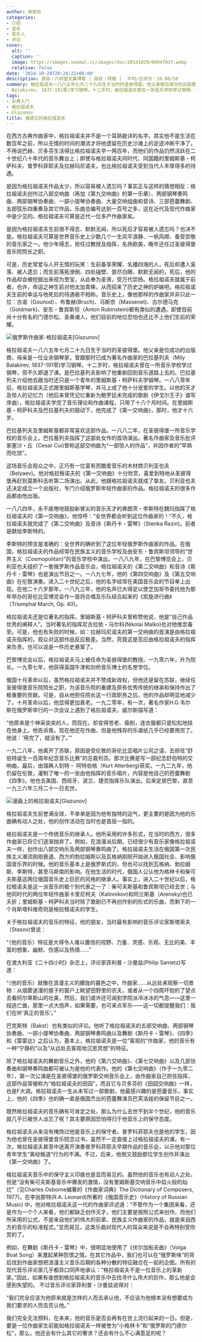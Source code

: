 ```yaml
---
author: 徐家祯
categories:
- 介绍
- 音乐
- 音乐人
- 评论
cover:
  alt: ''
  caption: ''
  image: https://images.soomal.cc/images/doc/20141029/00047037.webp
  relative: false
date: '2014-10-29T20:24:22+08:00'
description: 源自：六树堂文集博客 | 版权：转载 |  平均/总评分：10.00/50
summary: 格拉祖诺夫一八六五年七月二十九日生于当时的圣彼得堡。他父亲是位成功的出版商，母亲是一位业余钢琴家，曾跟那时已成为著名作曲家的巴拉基列夫（Mily
  Balakirev, 1837-191零)学习钢琴。十二岁时，格拉祖诺夫曾在一所音乐学校学过钢琴，但不久即退了课。是巴拉基列夫影响了他重新回到音乐道路上去的……
tags:
- 古典入门
- 格拉祖诺夫
- Glazunov
title: 被遗忘的格拉祖诺夫
---
```


在西方古典作曲家中，格拉祖诺夫并不是一个耳熟能详的名字。其实他不是生活在数百年之前，所以无情的时间的潮流才将他遗留在历史沙滩上的足迹冲刷干净了。不用说巴赫、贝多芬生活得比格拉祖诺夫早一两百年，而他们的作品仍然活跃在二十世纪八十年代的音乐舞台上；即使与格拉祖诺夫同时代、同国籍的里姆斯基・柯萨科夫、普罗科菲耶夫及拉赫玛尼诺夫，也比格拉祖诺夫受到当代人丰厚得多的待遇。

是因为格拉祖诺夫作品太少，所以容易被人遗忘吗？事实正与这样的猜想相反：格拉祖诺夫创作过八部交响曲（再加《第九交响曲》的第一乐章）、两部钢琴奏鸣曲、两部钢琴协奏曲、一部小提琴协奏曲、大量交响组曲和音诗、三部芭蕾舞剧、五部弦乐四重奏及其它作品，乐曲总编号达到一百号之多，这在近代及现代作曲家中是少见的。格拉祖诺夫可算是近代一位多产作曲家矣。

是因为格拉祖诺夫生前很不得志、默默无闻，所以死后才容易被人遗忘吗？也决不是。格拉祖诺夫可算是世界音乐史上少数几个一生风平浪静、一帆风顺、备受崇敬的音乐家之一。他少年得志，担任过教授及指挥，名扬欧美，晚年还任过圣彼得堡音乐院院长之职。

可是，历史常爱与人开无情的玩笑：生前备享荣耀、名播四海的人，死后却遭人奚落、被人遗忘；而生前落拓潦倒、四处碰壁、尝尽白眼、默默无闻的，死后，他的作品却会被挖掘出来视为至宝，从此奉为圣贤，受万代崇扬。格拉祖诺夫就属于前者。也许，命运之神生前对他太加青睐，从而招来了历史之神的妒嫉吧。格拉祖诺夫生前的幸运与他死后的待遇极不相称。音乐史上，像他那样的作曲家并非只此一位：古诺（Gounod）、布鲁赫(Bruch)、马斯奈（Massenet)、古尔德马克（Goldmark)、安东・鲁宾斯坦（Anton Rubinstein)都有类似的遭遇。即使目前尚十分有名的门德尔松、圣桑诸人，他们目前的地位恐怕也还比不上他们生前的荣耀。

![俄罗斯作曲家-格拉祖诺夫[Glazunov]](https://images.soomal.cc/images/doc/20141029/00047035.webp)





格拉祖诺夫一八六五年七月二十九日生于当时的圣彼得堡。他父亲是位成功的出版商，母亲是一位业余钢琴家，曾跟那时已成为著名作曲家的巴拉基列夫（Mily Balakirev, 1837-191零)学习钢琴。十二岁时，格拉祖诺夫曾在一所音乐学校学过钢琴，但不久即退了课。是巴拉基列夫影响了他重新回到音乐道路上去的。巴拉基列夫介绍他去跟当时还只是一个青年的里姆斯基・柯萨科夫学钢琴。一八八零年后，格拉祖诺夫正式跟里姆斯基学琴，并马上成了他十分宠爱的学生。以他的天才及惊人的记忆力（他后来曾凭记忆重新为鲍罗廷未完成的歌剧《伊戈尔王子》谱写序曲），格拉祖诺夫学完了音乐理论和作曲课程，只用了十八个月时间。在里姆斯基・柯萨科夫及巴拉基列夫的鼓动下，他完成了《第一交响曲》，那时，他才十六岁。

巴拉基列夫及里姆斯基都非常喜欢这部作品。一八八二年，在圣彼得堡一所音乐学校的音乐会上，巴拉基列夫指挥了这部处女作的首场演出。著名作曲家及音乐批评家塞沙・丘（Cesar Cui)曾称这部交响曲为“一部惊人的作品”，并因作者的“早熟而吃惊”。

这场音乐会观众之中，正巧有一位富有而酷爱音乐的木材商贝利亚也夫（Belyaev)。他对格拉租诺夫的《第一交响曲》十分欣赏，喜爱到特地从圣彼得堡再赶到莫斯科去听第二场演出。从此，他跟格拉祖诺夫就成了挚友。贝利亚也夫还决定成立一个出版社，专门介绍俄罗斯年轻作曲家的作品。格拉祖诺夫的很多作品都由他出版。

一八八四年，永不疲倦地鼓励新冒尖的音乐天才的弗朗茨・李斯特在魏玛指挥了格拉祖诺夫的《第一交响曲》，他惊呼：“全世界都会听到这位作曲家的！”不久，格拉祖诺夫就完成了《第二交响曲》及音诗《斯丹卡・雷琴》（Stenka Razin)。前者是献给李斯特的。

李斯特的预言是准确的：全世界的确听到了这位年轻俄罗斯作曲家的作品。在俄国，格拉祖诺夫的作品经常在民族主义的音乐学校及由安东・鲁宾斯坦领导的“世界主义（Cosmopolitan)”的音乐学校中演出。一八八九年，在巴黎博览会上，贝利亚也夫组织了一套俄罗斯作品音乐会，格拉祖诺夫的《第二交响曲》和音诗《斯丹卡・雷琴》也是演出节目之一。一八九七年，他的《第四交响曲》及《第五交响曲》在伦敦演奏。进入二十世纪之后，他的名字经常在美国音乐会的节目单上出现。在他二十六岁那年，一八九三年，他的名声已大得足以使芝加哥市委托他为那年举办的哥伦比亚博览会作一首将合唱及乐队结合起来的《凯旋进行曲》（Triumphal March, Op. 40)。

格拉祖诺夫还是位著名的指挥。里姆斯基・柯萨科夫曾称赞他说，他是“自己作品优秀的阐释人”。当时著名的指挥尼古拉依・马尔科(Nikolai Malko)也对他推祟备至。可是，他也有失败的时候，如：拉赫玛尼诺夫的第一交响曲的首演是由格拉祖诺夫指挥的，观众对这部作品反应极差。当然，究竟这是否应由格拉祖诺夫的指挥来负责，也可以说是一件历史悬案了。

巴黎博览会以后，格拉祖诺夫马上被任命为圣彼得堡的教授。一九零六年，升为院长。一九零七年，他获得英国牛津和剑桥音乐博士的名誉学位。

俄国十月革命以后，虽然格拉祖诺夫并不赞成新政权，但他还是留在苏联，继续任圣彼得堡音乐院院长之职，为该音乐院的重建及原有优秀传统的继承和保持作出了极重要的贡献。可是，自从他担任院长这一行政职务之后，他的作品却明显地减少了。十月革命以后，他显得更加衰老。一九二零年，有一次，著名作家H.G.韦尔斯在俄罗斯举行的一次会议上遇到了格拉祖诺夫，威尔斯描写道：


“他原来是个神采奕奕的人，而现在。却变得苍老、瘦削，连衣服都只是松松地挂在他身上。他告诉我，现在他还在作曲，但是他残存的乐谱纸几乎已经要用完了。他说：‘用完了，就没有了。’”


一九二八年，他离开了苏联，原因是受伦敦的哥伦比亚唱片公司之请，去担任“舒伯特诞生一百周年纪念音乐比赛”的总裁判员。那次比赛是写一部纪念舒伯特的交响曲，最后，由瑞典人刻特・ 阿特伯格（Kurt Atterberg)获奖。一九二九年，他仍留在伦敦，灌制了唯一的一张由他指挥的音乐唱片，内容是他自己的芭蕾舞剧《四季》。他也去美国、西班牙、波兰、捷克指挥乐队演出。后来定居巴黎，直至一九三六年三月二十一日去世。

![漫画上的格拉祖诺夫[Glazunov]](https://images.soomal.cc/images/doc/20141029/00047036.webp)





格拉祖诺夫生前誉满全球，不单单是因为他有独特的运气，更主要的是因为他的乐曲确有动人之处，他的创作活动在当时也是首屈一指的。

格拉祖诺夫是一个传统音乐的继承人。他所采用的许多形式，在当时的西方，很多作曲家已将它们逐渐抛弃了。例如，在浪漫派后期，已经很少有音乐家像格拉祖诺夫一样，创作出八部交响乐及两部钢琴奏鸣曲了。格拉祖诺夫生活在俄国第一次民族主义潮流刚刚衰退、西方的勃拉姆斯以及瓦格纳刚刚开始进入俄国社会、影响俄国音乐界的时候。他的音乐基本上是俄罗斯式的，但也可以找到瓦格纳、勃拉姆斯、李斯特，甚至马斯南的影响。在他生活的时代，俄国人公认他为格林卡和柴可夫斯基这两位俄国音乐史上巨匠的风格的继承人。事实上，进入二十世纪以后，格拉租诺夫是这一派音乐的极个别代表之一了：柴可夫斯基和鲁宾斯坦已经去世；与他同时代的两位年轻作曲家卡里尼柯夫（Kalinnikov)和阿兰斯基（Arensky)也已夭折；里姆斯基・柯萨科夫当时除了歌剧已不再创作别的形式的乐曲，而剩下的一个肖斯塔科维奇则是格拉租诺夫的学生。

关于格拉祖诺夫的音乐的特征，他的朋友，当时最有影响的音乐评论家斯塔索夫（Stasov)曾说：


“（他的音乐）特征是大得令人难以置信的视野、力量、灵感、乐观、无比的美、丰富的想象、幽默、伤感以及热情……”


在澳大利亚《二十四小时》杂志上，评论家菲利普・沙曼兹(Philip Sametz)写道：


“（他的音乐）就像在浪漫主义的朦陇的暮色之中，作曲家……从远处来观察一切景物：从烟雾迷漫的屋子的窗户上眺望田野里的农夫，或者从一个四周环抱的了望点去看阿尔卑斯山的壮美，然后，我们或许还可闻到学院派冷冰冰的气息――这里一段逃亡曲，那里一点大炮声，如果需要，也可来点军乐――这一切都提醒我们：我们在听‘真正的音乐’。”


巴克斯特（Bakst）也有类似的评论。他听了格拉祖诺夫的五部交响曲、两部钢琴协奏曲、一部小提琴协奏曲、两部钢琴奏鸣曲以及舞剧《斯丹卡・雷琴》、《四季》和《雷蒙达》之后认为，基本上，格拉祖诺夫是一位“客观的”作曲家，他的音乐有一种“宁静的”以及“从远处去客观地沉思冥想”的特征。

除了格拉祖诺夫的舞剧音乐之外，他的《第六交响曲》、《第七交响曲》以及几部协奏曲和钢琴奏鸣曲都可被认为是他的代表作。他的《第七交响曲》（作于一九零二年），第一次公演是在圣彼得堡的俄罗斯交响音乐会上，由作曲家自己担任指挥，这部作品常被称为“格拉祖诺夫的田园”，而且它与贝多芬的《田园交响曲》一样，也是F大调。格拉祖诺夫一生从未写过一部歌剧，他最感兴趣的是芭蕾音乐，事实上，他的《四季》也的确一直是俄国杰出的芭蕾舞演员巴芙洛娃的保留节目之一。

既然格拉祖诺夫的音乐确有可肯定之处，那么为什么去世不到半个世纪，他的音乐就几乎已被世人淡忘了呢？其主要原因恐怕得归于他音乐上的保守态度。

格拉祖诺夫从来没有掩饰过他是音乐上的保守者。普罗科菲耶夫也是他的学生，因为他也曾在圣彼得堡音乐院念过书，虽然不一定直接上过格拉祖诺夫的课。有一次，格拉祖诺夫甚至中途离开演奏普罗科菲耶夫早期作品的音乐会，以示他对那位青年学生“离经叛道”行为的不满。不过，后来，他倒又鼓励那位学生创作并演出《第一交响曲》了。

格拉祖诺夫音乐中的保守主义印痕也是显而易见的。虽然他的音乐也有动人之处，但是“没有柴可夫斯基音乐中爆发的激情，没有里姆斯基交响音乐中焰火般的灿烂”（见Charles Osborne编著的《作曲家词典》The Dictionary of Composers, 1977)。在李翁那特(R.A. Leonard)所著的《俄国音乐史》（History of Russian Music) 中，他对格拉祖诺夫这一代的作曲家评述道：“不管作为一个集团来看，还是作为一个个人来看，他们都缺乏创作天才。他们主要是按照公式来创作。而他们所采用的公式，不是来自他们的伟大的前辈、民族主义作曲家的作品，就是来自西方的音乐的标准程式。”显而易见，这类乐曲对现代人的耳朵来说是不会再特别受欣赏的了。

例如，在舞剧《斯丹卡・雷琴》中，很明显地使用了《伏尔加船夫曲》（Volga Boat Song）来激起某种怨恨之情。在其它作品中，我们也可以在“俄罗斯味”的背后找到作曲家想把浪漫主义音乐后期的各种分散的特征融合在一起的企图。所有的现代音乐评论家几乎都异口同声地承认：“格拉祖诺夫不是一位音乐上的革新家。”因此，如果有谁想到格拉祖诺夫的音乐中去找寻什么伟大的巨作，那么他是会感到失望的。
不过音乐评论家菲利普・沙曼兹说得对：


“我们完全应该为他原来就是怎样的人而去承认他，不应该为他根本没有想要成为我们要求的人而去否认他。”


我们完全无法预料，在未来，他的音乐是否会再有在世上流行起来的一日。但是，要是一位作曲家生前能如格拉祖诺夫一样被誉为“小格林卡”和“俄罗斯的门德尔松”，那么，他还会有什么其它的奢求？还会有什么不心满意足的呢？